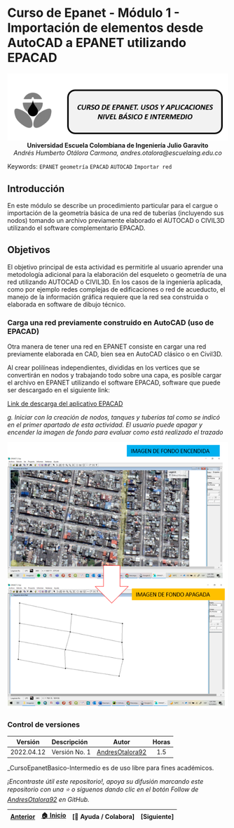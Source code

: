 # Curso de Epanet - Módulo 1 - Importación de elementos desde AutoCAD a EPANET utilizando EPACAD

<div align="center">
  <img src="../../.icons/IconoEpanetV3.png" width="600px">
</div>

<div align="center">
<b> Universidad Escuela Colombiana de Ingeniería Julio Garavito</b>
<br><i>Andrés Humberto Otálora Carmona, andres.otalora@escuelaing.edu.co </i>
</div>

Keywords: `EPANET` `geometría` `EPACAD` `AUTOCAD` `Importar red`

## Introducción

En este módulo se describe un procedimiento particular para el cargue o importación de la geometría básica de una red de tuberías (incluyendo sus nodos) tomando un archivo previamente elaborado el AUTOCAD o CIVIL3D utilizando el software complementario EPACAD.

## Objetivos

El objetivo principal de esta actividad es permitirle al usuario aprender una metodología adicional para la elaboración del esqueleto o geometría de una red utilizando AUTOCAD o CIVIL3D. En los casos de la ingeniería aplicada, como por ejemplo redes complejas de edificaciones o red de acueducto, el manejo de la información gráfica requiere que la red sea construida o elaborada en software de dibujo técnico. 


### Carga una red previamente construido en AutoCAD (uso de EPACAD)

Otra manera de tener una red en EPANET consiste en cargar una red previamente elaborada en CAD, bien sea en AutoCAD clásico o en Civil3D. 

Al crear polilíneas independientes, divididas en los vertices que se convertirán en nodos y trabajando todo sobre una capa, es posible cargar el archivo en EPANET utilizando el software EPACAD, software que puede ser descargado en el siguiente link:

[Link de descarga del aplicativo EPACAD](https://www.google.com/search?q=epacad&rlz=1C1SQJL_esCO854CO854&oq=epacad&aqs=chrome..69i57j0i512l4j0i10i512l2j0i512.1360j0j7&sourceid=chrome&ie=UTF-8)

_g. Iniciar con la creación de nodos, tanques y tuberías tal como se indicó en el primer apartado de esta actividad. El usuario puede apagar y encender la imagen de fondo para evaluar como está realizado el trazado_

<div align="center">
  <img src="Imagenes/FiguraNo.2.38.PNG" width="700px">
</div>


### Control de versiones

| Versión    | Descripción   | Autor                                      | Horas |
|------------|:--------------|--------------------------------------------|:-----:|
| 2022.04.12 | Versión No. 1 | [AndresOtalora92](https://github.com/AndresOtalora92)  |  1.5  |

_CursoEpanetBasico-Intermedio es de uso libre para fines académicos.

_¡Encontraste útil este repositorio!, apoya su difusión marcando este repositorio con una ⭐ o síguenos dando clic en el botón Follow de [AndresOtalora92](https://github.com/AndresOtalora92?tab=repositories) en GitHub._


| [Anterior](../ModuloNo.2/Generalidades_EPANET.md) | [:house: Inicio](../../README.md) | [:beginner: Ayuda / Colabora] | [Siguiente] |
|----------------------------|-----------------------------------|--------------------------------------------------------------------------------------------------|-------------------------------|

